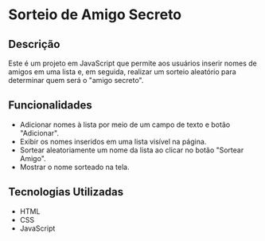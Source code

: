 # Sorteio de Amigo Secreto

## Descrição
Este é um projeto em JavaScript que permite aos usuários inserir nomes de amigos em uma lista e, em seguida, realizar um sorteio aleatório para determinar quem será o "amigo secreto". 

## Funcionalidades
- Adicionar nomes à lista por meio de um campo de texto e botão "Adicionar".
- Exibir os nomes inseridos em uma lista visível na página.
- Sortear aleatoriamente um nome da lista ao clicar no botão "Sortear Amigo".
- Mostrar o nome sorteado na tela.

## Tecnologias Utilizadas
- HTML
- CSS
- JavaScript

